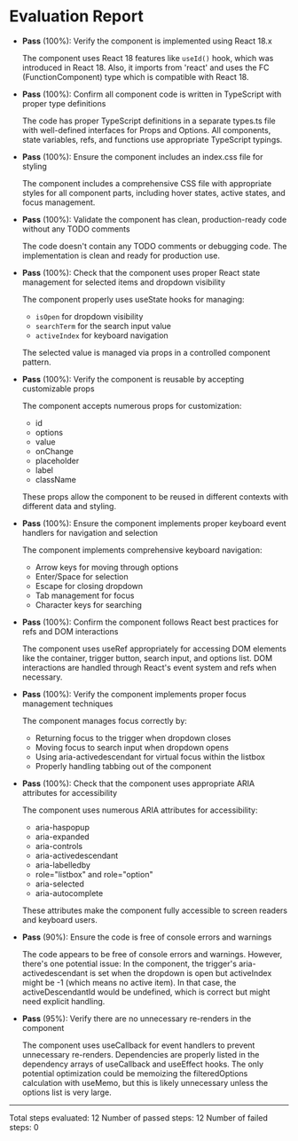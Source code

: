 # Evaluation Report

- **Pass** (100%): Verify the component is implemented using React 18.x
  
  The component uses React 18 features like `useId()` hook, which was introduced in React 18. Also, it imports from 'react' and uses the FC (FunctionComponent) type which is compatible with React 18.

- **Pass** (100%): Confirm all component code is written in TypeScript with proper type definitions
  
  The code has proper TypeScript definitions in a separate types.ts file with well-defined interfaces for Props and Options. All components, state variables, refs, and functions use appropriate TypeScript typings.

- **Pass** (100%): Ensure the component includes an index.css file for styling
  
  The component includes a comprehensive CSS file with appropriate styles for all component parts, including hover states, active states, and focus management.

- **Pass** (100%): Validate the component has clean, production-ready code without any TODO comments
  
  The code doesn't contain any TODO comments or debugging code. The implementation is clean and ready for production use.

- **Pass** (100%): Check that the component uses proper React state management for selected items and dropdown visibility
  
  The component properly uses useState hooks for managing:
  - `isOpen` for dropdown visibility
  - `searchTerm` for the search input value
  - `activeIndex` for keyboard navigation
  
  The selected value is managed via props in a controlled component pattern.

- **Pass** (100%): Verify the component is reusable by accepting customizable props
  
  The component accepts numerous props for customization:
  - id
  - options
  - value
  - onChange
  - placeholder
  - label
  - className
  
  These props allow the component to be reused in different contexts with different data and styling.

- **Pass** (100%): Ensure the component implements proper keyboard event handlers for navigation and selection
  
  The component implements comprehensive keyboard navigation:
  - Arrow keys for moving through options
  - Enter/Space for selection
  - Escape for closing dropdown
  - Tab management for focus
  - Character keys for searching

- **Pass** (100%): Confirm the component follows React best practices for refs and DOM interactions
  
  The component uses useRef appropriately for accessing DOM elements like the container, trigger button, search input, and options list. DOM interactions are handled through React's event system and refs when necessary.

- **Pass** (100%): Verify the component implements proper focus management techniques
  
  The component manages focus correctly by:
  - Returning focus to the trigger when dropdown closes
  - Moving focus to search input when dropdown opens
  - Using aria-activedescendant for virtual focus within the listbox
  - Properly handling tabbing out of the component

- **Pass** (100%): Check that the component uses appropriate ARIA attributes for accessibility
  
  The component uses numerous ARIA attributes for accessibility:
  - aria-haspopup
  - aria-expanded
  - aria-controls
  - aria-activedescendant
  - aria-labelledby
  - role="listbox" and role="option"
  - aria-selected
  - aria-autocomplete
  
  These attributes make the component fully accessible to screen readers and keyboard users.

- **Pass** (90%): Ensure the code is free of console errors and warnings
  
  The code appears to be free of console errors and warnings. However, there's one potential issue: In the component, the trigger's aria-activedescendant is set when the dropdown is open but activeIndex might be -1 (which means no active item). In that case, the activeDescendantId would be undefined, which is correct but might need explicit handling.

- **Pass** (95%): Verify there are no unnecessary re-renders in the component
  
  The component uses useCallback for event handlers to prevent unnecessary re-renders. Dependencies are properly listed in the dependency arrays of useCallback and useEffect hooks. The only potential optimization could be memoizing the filteredOptions calculation with useMemo, but this is likely unnecessary unless the options list is very large.

---

Total steps evaluated: 12
Number of passed steps: 12
Number of failed steps: 0